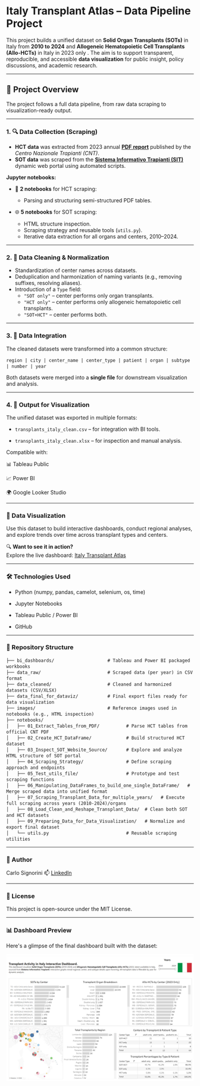 # Italy Transplant Atlas – Data Pipeline Project

This project builds a unified dataset on **Solid Organ Transplants (SOTs)** in Italy from **2010 to 2024** and **Allogeneic Hematopoietic Cell Transplants (Allo-HCTs)** in Italy in 2023 only . The aim is to support transparent, reproducible, and accessible **data visualization** for public insight, policy discussions, and academic research.

---

## 📌 Project Overview

The project follows a full data pipeline, from raw data scraping to visualization-ready output.

---

### 1. 🔍 Data Collection (Scraping)

- **HCT data** was extracted from 2023 annual [**PDF report**](https://www.trapianti.salute.gov.it/imgs/C_17_cntPubblicazioni_636_allegato.pdf) published by the *Centro Nazionale Trapianti (CNT)*.
- **SOT data** was scraped from the [**Sistema Informativo Trapianti (SIT)**](https://trapianti.sanita.it/statistiche/trapianti_per_anno.aspx) dynamic web portal using automated scripts.

**Jupyter notebooks:**
- 🧾 **2 notebooks** for HCT scraping:
  - Parsing and structuring semi-structured PDF tables.

- 🌐 **5 notebooks** for SOT scraping:
  - HTML structure inspection.
  - Scraping strategy and reusable tools (`utils.py`).
  - Iterative data extraction for all organs and centers, 2010–2024.

---

### 2. 🧼 Data Cleaning & Normalization

- Standardization of center names across datasets.
- Deduplication and harmonization of naming variants (e.g., removing suffixes, resolving aliases).
- Introduction of a `Type` field:
  - `"SOT only"` – center performs only organ transplants.
  - `"HCT only"` – center performs only allogeneic hematopoietic cell transplants.
  - `"SOT+HCT"` – center performs both.

---

### 3. 🔄 Data Integration

The cleaned datasets were transformed into a common structure:

```text
region | city | center_name | center_type | patient | organ | subtype | number | year
```
Both datasets were merged into a **single file** for downstream visualization and analysis.

---

### 4. 💾 Output for Visualization
The unified dataset was exported in multiple formats:

- `transplants_italy_clean.csv` – for integration with BI tools.

- `transplants_italy_clean.xlsx` – for inspection and manual analysis.

Compatible with:

📊 Tableau Public

📈 Power BI

🌍 Google Looker Studio

---

### 🚀 Data Visualization

Use this dataset to build interactive dashboards, conduct regional analyses, and explore trends over time across transplant types and centers.

🔍 **Want to see it in action?**  
Explore the live dashboard: [Italy Transplant Atlas](https://public.tableau.com/views/Transplant_Activity_Italy_2010-2024_V2/Transplants_Italy?:language=it-IT&:sid=&:redirect=auth&:display_count=n&:origin=viz_share_link)

---

### 🛠 Technologies Used
- Python (numpy, pandas, camelot, selenium, os, time)

- Jupyter Notebooks

- Tableau Public / Power BI

- GitHub

---

### 📁 Repository Structure

```text
├── bi_dashboards/                    # Tableau and Power BI packaged workbooks
├── data_raw/                         # Scraped data (per year) in CSV format
├── data_cleaned/                     # Cleaned and harmonized datasets (CSV/XLSX)
├── data_final_for_dataviz/           # Final export files ready for data visualization
├── images/                           # Reference images used in notebooks (e.g., HTML inspection)
├── notebooks/
│   ├── 01_Extract_Tables_from_PDF/          # Parse HCT tables from official CNT PDF
│   ├── 02_Create_HCT_DataFrame/             # Build structured HCT dataset
│   ├── 03_Inspect_SOT_Website_Source/       # Explore and analyze HTML structure of SOT portal
│   ├── 04_Scraping_Strategy/                # Define scraping approach and endpoints
│   ├── 05_Test_utils_file/                  # Prototype and test scraping functions
│   ├── 06_Manipulating_DataFrames_to_build_one_single_DataFrame/   # Merge scraped data into unified format
│   ├── 07_Scraping_Transplant_Data_for_multiple_years/   # Execute full scraping across years (2010-2024)/organs
│   ├── 08_Load_Clean_and_Reshape_Transplant_Data/  # Clean both SOT and HCT datasets
│   ├── 09_Preparing_Data_for_Data_Visualization/   # Normalize and export final dataset
│   └── utils.py                             # Reusable scraping utilities
```

---

### 🧠 Author
Carlo Signorini
📫 [LinkedIn](https://www.linkedin.com/in/carlosignorini/)

---

### 📜 License
This project is open-source under the MIT License.

---

### 📊 Dashboard Preview

Here's a glimpse of the final dashboard built with the dataset:

![Dashboard Preview](images/dashboard_preview.png)

